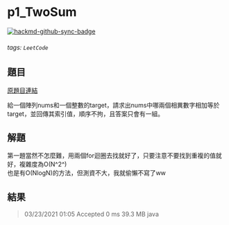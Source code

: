 # p1_TwoSum

[![hackmd-github-sync-badge](https://hackmd.io/ylrOerPIR-CUAhtKKKQDTw/badge)](https://hackmd.io/ylrOerPIR-CUAhtKKKQDTw)


###### tags: `LeetCode`

## 題目
[原題目連結](https://leetcode.com/problems/two-sum/)

給一個陣列nums和一個整數的target，請求出nums中哪兩個相異數字相加等於target，並回傳其索引值，順序不拘，且答案只會有一組。

## 解題
第一題當然不怎麼難，用兩個for迴圈去找就好了，只要注意不要找到重複的值就好，複雜度為O(N^2^)  
也是有O(NlogN)的方法，但測資不大，我就偷懶不寫了ww

## 結果
> 03/23/2021 01:05	Accepted	0 ms	39.3 MB	java